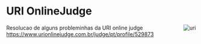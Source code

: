 # URI OnlineJudge
<img align="right" alt="uri" src="https://camo.githubusercontent.com/03b2b640be0b30195cc069409e9f074ea97d4241e18299f771dc7412bf433c94/68747470733a2f2f696d6775722e636f6d2f354e77555570632e706e67">
  
Resolucao de alguns probleminhas da URI online judge
https://www.urionlinejudge.com.br/judge/pt/profile/529873
